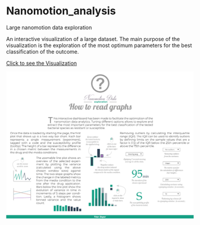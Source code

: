 # Nanomotion_analysis
Large nanomotion data exploration

An interactive visualization of a large dataset. The main purpose of the visualization is the exploration of the most optimum parameters for the best classification of the outcome.

[Click to see the Visualization](https://stup4r.github.io/Nanomotion_analysis/)



![Screenshot](/additions/infoHowto.svg)
